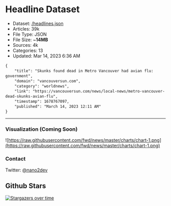 # Headline Dataset

- Dataset: [/headlines.json](https://raw.githubusercontent.com/fwd/news/master/headlines.json) 
- Articles: 39k
- File Type: JSON
- File Size: ~**14MB**
- Sources: 4k
- Categories: 13
- Updated: Mar 14, 2023 6:36 AM

```
{
    "title": "Skunks found dead in Metro Vancouver had avian flu: government",
    "domain": "vancouversun.com",
    "category": "worldnews",
    "link": "https://vancouversun.com/news/local-news/metro-vancouver-dead-skunks-avian-flu",
    "timestamp": 1678767097,
    "published": "March 14, 2023 12:11 AM"
}
```

---

### Visualization (Coming Soon)

![https://raw.githubusercontent.com/fwd/news/master/charts/chart-1.png](https://raw.githubusercontent.com/fwd/news/master/charts/chart-1.png)

### Contact 

Twitter: [@nano2dev](https://twitter.com/nano2dev)

## Github Stars

[![Stargazers over time](https://starchart.cc/fwd/news.svg)](https://starchart.cc/fwd/news)
